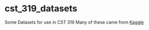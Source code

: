 # cst_319_datasets
Some Datasets for use in CST 319
Many of these came from [Kaggle](https://www.kaggle.com/)
